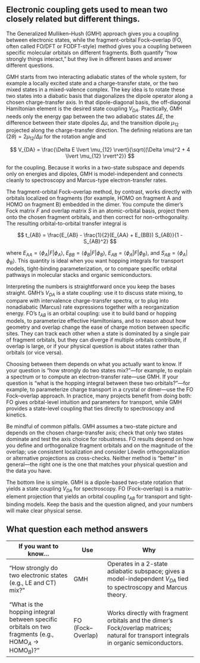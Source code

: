 ## Electronic coupling gets used to mean two closely related but different things.

The Generalized Mulliken–Hush (GMH) approach gives you a coupling between electronic states, while the fragment-orbital Fock–overlap (FO, often called FO/DFT or FODFT-style) method gives you a coupling between specific molecular orbitals on different fragments. Both quantify “how strongly things interact,” but they live in different bases and answer different questions.

GMH starts from two interacting adiabatic states of the whole system, for example a locally excited state and a charge-transfer state, or the two mixed states in a mixed-valence complex. The key idea is to rotate these two states into a diabatic basis that diagonalizes the dipole operator along a chosen charge-transfer axis. In that dipole-diagonal basis, the off-diagonal Hamiltonian element is the desired state coupling $V_{DA}$. Practically, GMH needs only the energy gap between the two adiabatic states $\Delta E$, the difference between their state dipoles $\Delta \mu$, and the transition dipole $\mu_{12}$ projected along the charge-transfer direction. The defining relations are $\tan(2\theta) = 2\mu_{12}/\Delta\mu$ for the rotation angle and

$$
V_{DA} = \frac{\Delta E \lvert \mu_{12} \rvert}{\sqrt{(\Delta \mu)^2 + 4 \lvert \mu_{12} \rvert^2}}
$$

for the coupling. Because it works in a two-state subspace and depends only on energies and dipoles, GMH is model-independent and connects cleanly to spectroscopy and Marcus-type electron-transfer rates.

The fragment-orbital Fock–overlap method, by contrast, works directly with orbitals localized on fragments (for example, HOMO on fragment A and HOMO on fragment B) embedded in the dimer. You compute the dimer’s Fock matrix $F$ and overlap matrix $S$ in an atomic-orbital basis, project them onto the chosen fragment orbitals, and then correct for non-orthogonality. The resulting orbital-to-orbital transfer integral is

$$
t_{AB} = \frac{E_{AB} - \frac{1}{2}(E_{AA} + E_{BB}) S_{AB}}{1 - S_{AB}^2}
$$

where $E_{AA} = \langle \phi_A \lvert F \rvert \phi_A \rangle$, $E_{BB} = \langle \phi_B \lvert F \rvert \phi_B \rangle$, $E_{AB} = \langle \phi_A \lvert F \rvert \phi_B \rangle$, and $S_{AB} = \langle \phi_A \lvert \phi_B \rangle$. This quantity is ideal when you want hopping integrals for transport models, tight-binding parameterization, or to compare specific orbital pathways in molecular stacks and organic semiconductors.

Interpreting the numbers is straightforward once you keep the bases straight. GMH’s $V_{DA}$ is a state coupling: use it to discuss state mixing, to compare with intervalence charge-transfer spectra, or to plug into nonadiabatic (Marcus) rate expressions together with a reorganization energy. FO’s $t_{AB}$ is an orbital coupling: use it to build band or hopping models, to parameterize effective Hamiltonians, and to reason about how geometry and overlap change the ease of charge motion between specific sites. They can track each other when a state is dominated by a single pair of fragment orbitals, but they can diverge if multiple orbitals contribute, if overlap is large, or if your physical question is about states rather than orbitals (or vice versa).

Choosing between them depends on what you actually want to know. If your question is “how strongly do two states mix?”—for example, to explain a spectrum or to compute an electron-transfer rate—use GMH. If your question is “what is the hopping integral between these two orbitals?”—for example, to parameterize charge transport in a crystal or dimer—use the FO Fock–overlap approach. In practice, many projects benefit from doing both: FO gives orbital-level intuition and parameters for transport, while GMH provides a state-level coupling that ties directly to spectroscopy and kinetics.

Be mindful of common pitfalls. GMH assumes a two-state picture and depends on the chosen charge-transfer axis; check that only two states dominate and test the axis choice for robustness. FO results depend on how you define and orthogonalize fragment orbitals and on the magnitude of the overlap; use consistent localization and consider Löwdin orthogonalization or alternative projections as cross-checks. Neither method is “better” in general—the right one is the one that matches your physical question and the data you have.

The bottom line is simple. GMH is a dipole-based two-state rotation that yields a state coupling $V_{DA}$ for spectroscopy. FO (Fock–overlap) is a matrix-element projection that yields an orbital coupling $t_{AB}$ for transport and tight-binding models. Keep the basis and the question aligned, and your numbers will make clear physical sense.

## What question each method answers

| If you want to know… | Use | Why |
|----------------------|-----|-----|
| “How strongly do two electronic states (e.g., LE and CT) mix?” | GMH | Operates in a 2-state adiabatic subspace; gives a model-independent $V_{DA}$ tied to spectroscopy and Marcus theory. |
| “What is the hopping integral between specific orbitals on two fragments (e.g., HOMO$_A$ → HOMO$_B$)?” | FO (Fock–Overlap) | Works directly with fragment orbitals and the dimer’s Fock/overlap matrices; natural for transport integrals in organic semiconductors. |
